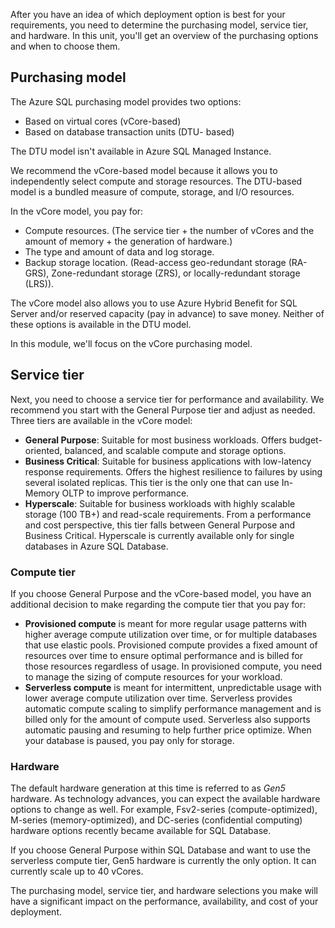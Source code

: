 After you have an idea of which deployment option is best for your requirements, you need to determine the purchasing model, service tier, and hardware. In this unit, you'll get an overview of the purchasing options and when to choose them.  

## Purchasing model  

The Azure SQL purchasing model provides two options: 
- Based on virtual cores (vCore-based) 
- Based on database transaction units (DTU- based) 

The DTU model isn't available in Azure SQL Managed Instance.  

We recommend the vCore-based model because it allows you to independently select compute and storage resources. The DTU-based model is a bundled measure of compute, storage, and I/O resources. 

In the vCore model, you pay for:  

- Compute resources. (The service tier + the number of vCores and the amount of memory + the generation of hardware.)
- The type and amount of data and log storage.
- Backup storage location. (Read-access geo-redundant storage (RA-GRS), Zone-redundant storage (ZRS), or locally-redundant storage (LRS)).  

The vCore model also allows you to use Azure Hybrid Benefit for SQL Server and/or reserved capacity (pay in advance) to save money. Neither of these options is available in the DTU model.

In this module, we'll focus on the vCore purchasing model.  

## Service tier  

Next, you need to choose a service tier for performance and availability. We recommend you start with the General Purpose tier and adjust as needed. Three tiers are available in the vCore model:  

- **General Purpose**: Suitable for most business workloads. Offers budget-oriented, balanced, and scalable compute and storage options.  
- **Business Critical**: Suitable for business applications with low-latency response requirements. Offers the highest resilience to failures by using several isolated replicas. This tier is the only one that can use In-Memory OLTP to improve performance.
- **Hyperscale**: Suitable for business workloads with highly scalable storage (100 TB+) and read-scale requirements. From a performance and cost perspective, this tier falls between General Purpose and Business Critical. Hyperscale is currently available only for single databases in Azure SQL Database.  

### Compute tier

If you choose General Purpose and the vCore-based model, you have an additional decision to make regarding the compute tier that you pay for:

- **Provisioned compute** is meant for more regular usage patterns with higher average compute utilization over time, or for multiple databases that use elastic pools. Provisioned compute provides a fixed amount of resources over time to ensure optimal performance and is billed for those resources regardless of usage.  In provisioned compute, you need to manage the sizing of compute resources for your workload.
- **Serverless compute** is meant for intermittent, unpredictable usage with lower average compute utilization over time. Serverless provides automatic compute scaling to simplify performance management and is billed only for the amount of compute used. Serverless also supports automatic pausing and resuming to help further price optimize. When your database is paused, you pay only for storage.  

### Hardware

The default hardware generation at this time is referred to as *Gen5* hardware. As technology advances, you can expect the available hardware options to change as well. For example, Fsv2-series (compute-optimized), M-series (memory-optimized), and DC-series (confidential computing) hardware options recently became available for SQL Database.

If you choose General Purpose within SQL Database and want to use the serverless compute tier, Gen5 hardware is currently the only option. It can currently scale up to 40 vCores.  

The purchasing model, service tier, and hardware selections you make will have a significant impact on the performance, availability, and cost of your deployment.  
